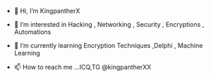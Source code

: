 - 👋 Hi, I’m KingpantherX 
- 👀 I’m interested in Hacking , Networking , Security , Encryptions , Automations
- 🌱 I’m currently learning  Encryption Techniques ,Delphi , Machine Learning 

- 📫 How to reach me ...ICQ,TG @kingpantherXX 
